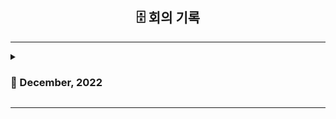 <h2 align="center"> 🗄 회의 기록 </h2>

***


<details>
<summary><h3> 📁 December, 2022 </h3> </summary>
<div>

&nbsp;&nbsp;&nbsp;&nbsp;&nbsp;&nbsp;📎 [2022_12_09 회의](https://github.com/Rithmscape/Rithmscape/blob/main/%ED%9A%8C%EC%9D%98%EB%A1%9D/2022.12.09_%E1%84%92%E1%85%AC%E1%84%8B%E1%85%B4.pdf)

&nbsp;&nbsp;&nbsp;&nbsp;&nbsp;&nbsp;📎 [2022_12_15 회의](https://github.com/Rithmscape/Rithmscape/blob/main/%ED%9A%8C%EC%9D%98%EB%A1%9D/2022.12.15_%E1%84%92%E1%85%AC%E1%84%8B%E1%85%B4.pdf)

</div> 
</details>

***

